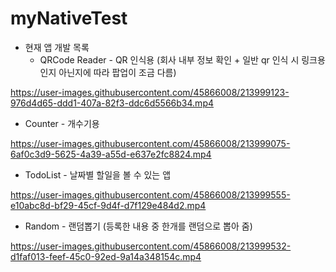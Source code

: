 

# myNativeTest
 
- 현재 앱 개발 목록
  - QRCode Reader - QR 인식용 (회사 내부 정보 확인 + 일반 qr 인식 시 링크용인지 아닌지에 따라 팝업이 조금 다름)

https://user-images.githubusercontent.com/45866008/213999123-976d4d65-ddd1-407a-82f3-ddc6d5566b34.mp4

  - Counter - 개수기용

https://user-images.githubusercontent.com/45866008/213999075-6af0c3d9-5625-4a39-a55d-e637e2fc8824.mp4

  - TodoList - 날짜별 할일을 볼 수 있는 앱

https://user-images.githubusercontent.com/45866008/213999555-e10abc8d-bf29-45cf-9d4f-d7f129e484d2.mp4

  - Random - 랜덤뽑기 (등록한 내용 중 한개를 랜덤으로 뽑아 줌)

https://user-images.githubusercontent.com/45866008/213999532-d1faf013-feef-45c0-92ed-9a14a348154c.mp4
